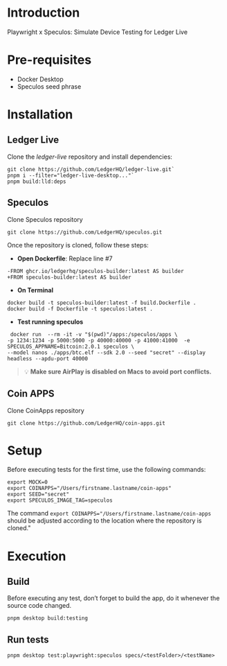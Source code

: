 # Introduction

Playwright x Speculos: Simulate Device Testing for Ledger Live

# Pre-requisites

- Docker Desktop
- Speculos seed phrase

# Installation

## Ledger Live

Clone the _ledger-live_ repository and install dependencies:

```
git clone https://github.com/LedgerHQ/ledger-live.git`
pnpm i --filter="ledger-live-desktop..."`
pnpm build:lld:deps
```

## Speculos

Clone Speculos repository

```
git clone https://github.com/LedgerHQ/speculos.git
```

Once the repository is cloned, follow these steps:

- __Open Dockerfile__: Replace line #7

```
-FROM ghcr.io/ledgerhq/speculos-builder:latest AS builder
+FROM speculos-builder:latest AS builder
```
- __On Terminal__
```
docker build -t speculos-builder:latest -f build.Dockerfile .
docker build -f Dockerfile -t speculos:latest .
```
- __Test running speculos__
```
 docker run  --rm -it -v "$(pwd)"/apps:/speculos/apps \
-p 1234:1234 -p 5000:5000 -p 40000:40000 -p 41000:41000  -e SPECULOS_APPNAME=Bitcoin:2.0.1 speculos \
--model nanos ./apps/btc.elf --sdk 2.0 --seed "secret" --display headless --apdu-port 40000
```
> 💡 **Make sure AirPlay is disabled on Macs to avoid port conflicts.**

## Coin APPS

Clone CoinApps repository
```
git clone https://github.com/LedgerHQ/coin-apps.git
```

# Setup

Before executing tests for the first time, use the following commands:


```
export MOCK=0
export COINAPPS="/Users/firstname.lastname/coin-apps"
export SEED="secret"
export SPECULOS_IMAGE_TAG=speculos
```

The command `export COINAPPS="/Users/firstname.lastname/coin-apps` should be adjusted according to the location where the repository is cloned."

# Execution

## Build

Before executing any test, don’t forget to build the app, do it whenever the source code changed.

```
pnpm desktop build:testing
```

## Run tests

```
pnpm desktop test:playwright:speculos specs/<testFolder>/<testName>
```